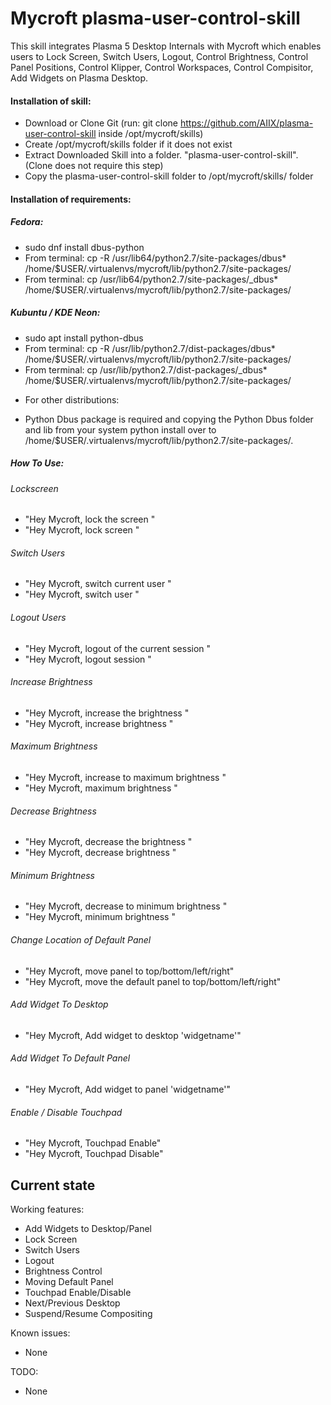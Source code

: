 # Mycroft plasma-user-control-skill
This skill integrates Plasma 5 Desktop Internals with Mycroft which enables users to Lock Screen, Switch Users, Logout, Control Brightness, Control Panel Positions, Control Klipper, Control Workspaces, Control Compisitor, Add Widgets on Plasma Desktop.

#### Installation of skill:
* Download or Clone Git (run: git clone https://github.com/AIIX/plasma-user-control-skill inside /opt/mycroft/skills)
* Create /opt/mycroft/skills folder if it does not exist
* Extract Downloaded Skill into a folder. "plasma-user-control-skill". (Clone does not require this step)
* Copy the plasma-user-control-skill folder to /opt/mycroft/skills/ folder

#### Installation of requirements:
##### Fedora: 
- sudo dnf install dbus-python
- From terminal: cp -R /usr/lib64/python2.7/site-packages/dbus* /home/$USER/.virtualenvs/mycroft/lib/python2.7/site-packages/
- From terminal: cp /usr/lib64/python2.7/site-packages/_dbus* /home/$USER/.virtualenvs/mycroft/lib/python2.7/site-packages/

##### Kubuntu / KDE Neon: 
- sudo apt install python-dbus
- From terminal: cp -R /usr/lib/python2.7/dist-packages/dbus* /home/$USER/.virtualenvs/mycroft/lib/python2.7/site-packages/
- From terminal: cp /usr/lib/python2.7/dist-packages/_dbus* /home/$USER/.virtualenvs/mycroft/lib/python2.7/site-packages/

* For other distributions:
- Python Dbus package is required and copying the Python Dbus folder and lib from your system python install over to /home/$USER/.virtualenvs/mycroft/lib/python2.7/site-packages/.

##### How To Use: 
###### Lockscreen
- "Hey Mycroft, lock the screen "
- "Hey Mycroft, lock screen "

###### Switch Users
- "Hey Mycroft, switch current user "
- "Hey Mycroft, switch user "

###### Logout Users
- "Hey Mycroft, logout of the current session "
- "Hey Mycroft, logout session "

###### Increase Brightness
- "Hey Mycroft, increase the brightness "
- "Hey Mycroft, increase brightness "

###### Maximum Brightness
- "Hey Mycroft, increase to maximum brightness "
- "Hey Mycroft, maximum brightness "

###### Decrease Brightness
- "Hey Mycroft, decrease the brightness "
- "Hey Mycroft, decrease brightness "

###### Minimum Brightness
- "Hey Mycroft, decrease to minimum brightness "
- "Hey Mycroft, minimum brightness "

###### Change Location of Default Panel
- "Hey Mycroft, move panel to top/bottom/left/right"
- "Hey Mycroft, move the default panel to top/bottom/left/right"

###### Add Widget To Desktop
- "Hey Mycroft, Add widget to desktop 'widgetname'"

###### Add Widget To Default Panel
- "Hey Mycroft, Add widget to panel 'widgetname'"

###### Enable / Disable Touchpad
- "Hey Mycroft, Touchpad Enable"
- "Hey Mycroft, Touchpad Disable"

## Current state

Working features:
* Add Widgets to Desktop/Panel
* Lock Screen
* Switch Users
* Logout
* Brightness Control
* Moving Default Panel
* Touchpad Enable/Disable
* Next/Previous Desktop
* Suspend/Resume Compositing

Known issues:
* None

TODO:
* None
